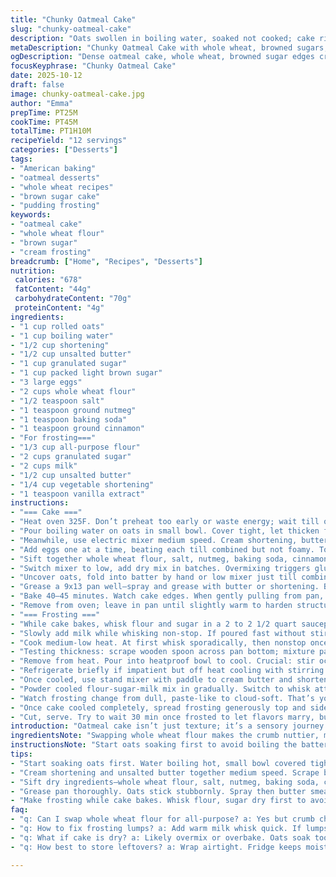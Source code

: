 ```yaml
---
title: "Chunky Oatmeal Cake"
slug: "chunky-oatmeal-cake"
description: "Oats swollen in boiling water, soaked not cooked; cake rich with browned sugars and spices, flour swapped for whole wheat for a nuttier bite. Frosting thickened low and slow like a pudding, then whipped with buttery richness. Baking signals: edges pulling, center shaky but not wet. Frosting spreads dense, fluffy, sweet with a hint of vanilla. Pure texture delight. Balanced sweet and earthy. Good for those forgiving kitchen moments. Don’t overbeat or curdle the mix. Watch the pudding’s jiggle to avoid gloopy mess. Simple swap: unsalted butter instead margarine for less trans fats. Cinnamon adds distant warmth, nutmeg a hint of surprise. Just enough to lift oat’s humble flavor into something worthy of the best slice you ever cut loose."
metaDescription: "Chunky Oatmeal Cake with whole wheat, browned sugars, spices. Thick frosting whipped with butter, signals from pudding jiggle to cake edge crack. Rustic, dense crumb."
ogDescription: "Dense oatmeal cake, whole wheat, browned sugar edges crackling gently. Frosting thick like pudding, whipped airy. Watch jiggle signs, timing matters in every step."
focusKeyphrase: "Chunky Oatmeal Cake"
date: 2025-10-12
draft: false
image: chunky-oatmeal-cake.jpg
author: "Emma"
prepTime: PT25M
cookTime: PT45M
totalTime: PT1H10M
recipeYield: "12 servings"
categories: ["Desserts"]
tags:
- "American baking"
- "oatmeal desserts"
- "whole wheat recipes"
- "brown sugar cake"
- "pudding frosting"
keywords:
- "oatmeal cake"
- "whole wheat flour"
- "brown sugar"
- "cream frosting"
breadcrumb: ["Home", "Recipes", "Desserts"]
nutrition: 
 calories: "678"
 fatContent: "44g"
 carbohydrateContent: "70g"
 proteinContent: "4g"
ingredients:
- "1 cup rolled oats"
- "1 cup boiling water"
- "1/2 cup shortening"
- "1/2 cup unsalted butter"
- "1 cup granulated sugar"
- "1 cup packed light brown sugar"
- "3 large eggs"
- "2 cups whole wheat flour"
- "1/2 teaspoon salt"
- "1 teaspoon ground nutmeg"
- "1 teaspoon baking soda"
- "1 teaspoon ground cinnamon"
- "For frosting==="
- "1/3 cup all-purpose flour"
- "2 cups granulated sugar"
- "2 cups milk"
- "1/2 cup unsalted butter"
- "1/4 cup vegetable shortening"
- "1 teaspoon vanilla extract"
instructions:
- "=== Cake ==="
- "Heat oven 325F. Don’t preheat too early or waste energy; wait till oats soak done."
- "Pour boiling water on oats in small bowl. Cover tight, let thicken for 20 minutes. Look for swollen, soft but not soupy oats. They should be creamy, almost porridge-like, no grainy aftertaste."
- "Meanwhile, use electric mixer medium speed. Cream shortening, butter, white sugar, brown sugar till light, fluffy. Pause to scrape down sides so fats integrate fully—skip this, and your batter lumps."
- "Add eggs one at a time, beating each till combined but not foamy. Too vigorous, eggs cook prematurely, drying cake."
- "Sift together whole wheat flour, salt, nutmeg, baking soda, cinnamon. Why sift? Avoid dense patches, break clumps."
- "Switch mixer to low, add dry mix in batches. Overmixing triggers gluten toughness; slow and steady wins here."
- "Uncover oats, fold into batter by hand or low mixer just till combined. Gritty oats meeting fine flour creates texture. Too rough mixing here creates dry pockets."
- "Grease a 9x13 pan well—spray and grease with butter or shortening. Batter thick, dense; smooth top with spatula, scrape sides clean."
- "Bake 40–45 minutes. Watch cake edges. When gently pulling from pan, and center jiggles slightly but not wet—test with wooden skewer, crumbs moist but no batter, you’re golden."
- "Remove from oven; leave in pan until slightly warm to harden structure before frosting. Too hot cake melts frosting, runny mess."
- "=== Frosting ==="
- "While cake bakes, whisk flour and sugar in a 2 to 2 1/2 quart saucepan, no lumps. Prevent flour balls or sticky lumps by dry whisking first."
- "Slowly add milk while whisking non-stop. If poured fast without stirring, flour clumps and ruins texture."
- "Cook medium-low heat. At first whisk sporadically, then nonstop once thickening begins—sound changes from liquid sloshing to thick glugging. Take your time—rush causes skin or lumps."
- "Testing thickness: scrape wooden spoon across pan bottom; mixture parts and fills back slowly after about 2 seconds. Like thick pudding with slow, persistent jiggle, not gelatin wobble."
- "Remove from heat. Pour into heatproof bowl to cool. Crucial: stir occasionally to stop skin formation. Skin ruins frosting smoothness."
- "Refrigerate briefly if impatient but off heat cooling with stirring is best."
- "Once cooled, use stand mixer with paddle to cream butter and shortening for about 2 minutes. Butter softened, not melted. Fat temperature matters here."
- "Powder cooled flour-sugar-milk mix in gradually. Switch to whisk attachment for 10 minutes high speed till thick, fluffy texture—a good workout for mixer and patience."
- "Watch frosting change from dull, paste-like to cloud-soft. That’s your cue to stop."
- "Once cake cooled completely, spread frosting generously top and sides. Heavy frost keeps cake moist longer."
- "Cut, serve. Try to wait 30 min once frosted to let flavors marry, but no promises you'll resist."
introduction: "Oatmeal cake isn’t just texture; it’s a sensory journey. You start wet oats swelling quietly, a kind of whispered swell, creamy underfoot in a thick batter dense with spices and sugar’s caramel whispers. Brown sugar folded in, eggs careful — not whipped to death, something light and yielding. Baking that reveals the thin crackle of cake edges relaxing away from the pan. Wet, steady jiggle in the center is your green light to pull. Frosting simmers to pudding, slow bubble whispers, patient notes you can catch only when you’re looking. Butter and shortening creamed, then whipped with the cooled pudding—air trapped in fat, pearly clouds forming. Spread thick, luscious, sweet vanilla teasing the warm cinnamon cake beneath. A happy mess, rustic, inviting. Not for perfectionists but for weekend warriors willing to feel the batter, watch the bubble, trust sight and touch over numbers."
ingredientsNote: "Swapping whole wheat flour makes the crumb nuttier, more dense. You can’t trade oats for instant; too soft, cake loses titanic chew. Unsalted butter replaces margarine for cleaner fat flavor, less trans fat. Shortening preserves moisture, but butter adds depth. Brown sugar choice determines caramel notes; light is classic, dark madly intense. Use fresh spices—nutmeg can turn blah if old. Milk in frosting can be whole or 2%, lower fat shifts texture thinner, so reduce cooking milk by a few tablespoons accordingly. If clumps form in pudding frosting, whisk in some warm milk to loosen. Overmixing batter creates gluey cake. Overcooking frosting dries it out, so watch carefully. Grease pan liberally, oats stick stubbornly. Use parchment liner for foolproof removal. Eggs at room temperature emulsify better, cold eggs cause curdling."
instructionsNote: "Start oats soaking first to avoid boiling the batter or overmixing spots. The oatmeal step thickens batter without separate cooking. Creaming fats and sugars well is crucial; skipped, cake is dense and dry. Eggs go in one at a time to stabilize batter. Separate dry mix sifting prevents clumps, stopping gummy patches. When folding oats into batter, use gentle strokes; overdoing spoils structure. Baking signals: crackling at edges, internal jiggle, toothpick with moist crumbs. Frosting needs constant whisking once thickening starts; multitasking or distractions invite lumps or burnt spots. Cooling frosting in a glass bowl keeps heat even, avoid rapid chilling or skin forms. Be patient when whipping frosting—rushing leads to dull, dense paste. Heavy spreading allows cake to soak up moisture over time. Practice tactile and visual cues over timer alone—you learn more that way. Clean mixer paddle between creaming fats and folding in pudding or texture toughens."
tips:
- "Start soaking oats first. Water boiling hot, small bowl covered tight. Wait full 20 minutes till oats swell; creamy, not soupy. Texture shift key here. Don’t rush or cake loses chew density. This sets cake moisture profile before fats come in."
- "Cream shortening and unsalted butter together medium speed. Scrape bowl sides often. Miss this, batter lumps. Watch sugar dissolve into fat till blend looks fluffy, light in color. Overbeating eggs here causes tough, dry crumb. Beat one egg at a time carefully."
- "Sift dry ingredients—whole wheat flour, salt, nutmeg, baking soda, cinnamon. No clumps, or you get dense pockets. Add flour mix slowly at low mixer speed. Overmixing triggers tough gluten, ruins softness. Fold oats gently last; rough mixing drys texture."
- "Grease pan thoroughly. Oats stick stubbornly. Spray then butter smear works well, some use parchment liner. Batter thick, spread evenly, scrape spatula around edges. Bake 40 to 45 minutes. Watch cracks at edges pull. Center jiggle like soft pudding—not wet, just slightly shaky."
- "Make frosting while cake bakes. Whisk flour, sugar dry first to avoid lumps. Add milk slowly whisking, cooking low-medium heat. Early whisk sporadic then nonstop once thickened. Check by wooden spoon scrape; mix parts, fills back slowly after 2 seconds means pudding jiggle right. Cool with stirring prevents skin."
faq:
- "q: Can I swap whole wheat flour for all-purpose? a: Yes but crumb changes. Less nutty, lighter texture. Watch bake time; may shift slightly. Oats stay same. Some lost chew happens with all-purpose."
- "q: How to fix frosting lumps? a: Add warm milk whisk quick. If lumps persist, strain. Stir cooling frosting prevents skin. Speed overheat—causes drying, clumps. Slow cook, patient whisking wins here."
- "q: What if cake is dry? a: Likely overmix or overbake. Oats soak too short can dry crumb too. Butter replaces margarine here to keep moisture. Also check oven temp accuracy; too hot triggers dryness fast."
- "q: How best to store leftovers? a: Wrap airtight. Fridge keeps moist longer. Room temp drys frosting crust. Freeze wrapped well, thaw slow in fridge to avoid sensory shock. Re-spread frosting if hardened on edges."

---
```

